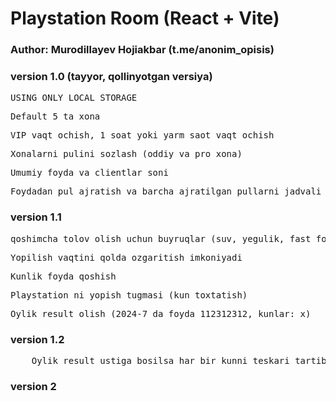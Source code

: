 # Playstation Room (React + Vite)

### Author: Murodillayev Hojiakbar (t.me/anonim_opisis)

### version 1.0 (tayyor, qollinyotgan versiya)

<pre>USING ONLY LOCAL STORAGE</pre>

<pre>Default 5 ta xona</pre>
<pre>VIP vaqt ochish, 1 soat yoki yarm saot vaqt ochish</pre>
<pre>Xonalarni pulini sozlash (oddiy va pro xona)</pre>
<pre>Umumiy foyda va clientlar soni</pre>
<pre>Foydadan pul ajratish va barcha ajratilgan pullarni jadvali (sanasi-soati, tavsifi, qancha ekanligi)</pre>

### version 1.1

<pre>qoshimcha tolov olish uchun buyruqlar (suv, yegulik, fast food va h.k)</pre>
<pre>Yopilish vaqtini qolda ozgaritish imkoniyadi</pre>
<pre>Kunlik foyda qoshish</pre>
<pre>Playstation ni yopish tugmasi (kun toxtatish)</pre>
<pre>Oylik result olish (2024-7 da foyda 112312312, kunlar: x)</pre>

### version 1.2

<pre>
    Oylik result ustiga bosilsa har bir kunni teskari tartibda (3,2,1) resultat chiqarib berish, bosilmasa umumiy 1 oylikni korsatish
</pre>

### version 2
